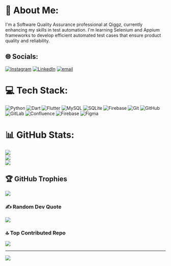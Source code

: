# 💫 About Me:
I'm a Software Quality Assurance professional at Qiggz, currently enhancing my skills in test automation. I'm learning Selenium and Appium frameworks to develop efficient automated test cases that ensure product quality and reliability.


## 🌐 Socials:
[![Instagram](https://img.shields.io/badge/Instagram-%23E4405F.svg?logo=Instagram&logoColor=white)](https://instagram.com/keli__28) [![LinkedIn](https://img.shields.io/badge/LinkedIn-%230077B5.svg?logo=linkedin&logoColor=white)](https://linkedin.com/in/michaell-lee) [![email](https://img.shields.io/badge/Email-D14836?logo=gmail&logoColor=white)](mailto:michaell_henfa@qiggz.com) 

# 💻 Tech Stack:
![Python](https://img.shields.io/badge/python-3670A0?style=for-the-badge&logo=python&logoColor=ffdd54) ![Dart](https://img.shields.io/badge/dart-%230175C2.svg?style=for-the-badge&logo=dart&logoColor=white) ![Flutter](https://img.shields.io/badge/Flutter-%2302569B.svg?style=for-the-badge&logo=Flutter&logoColor=white) ![MySQL](https://img.shields.io/badge/mysql-4479A1.svg?style=for-the-badge&logo=mysql&logoColor=white) ![SQLite](https://img.shields.io/badge/sqlite-%2307405e.svg?style=for-the-badge&logo=sqlite&logoColor=white) ![Firebase](https://img.shields.io/badge/firebase-a08021?style=for-the-badge&logo=firebase&logoColor=ffcd34) ![Git](https://img.shields.io/badge/git-%23F05033.svg?style=for-the-badge&logo=git&logoColor=white) ![GitHub](https://img.shields.io/badge/github-%23121011.svg?style=for-the-badge&logo=github&logoColor=white) ![GitLab](https://img.shields.io/badge/gitlab-%23181717.svg?style=for-the-badge&logo=gitlab&logoColor=white) ![Confluence](https://img.shields.io/badge/confluence-%23172BF4.svg?style=for-the-badge&logo=confluence&logoColor=white) ![Firebase](https://img.shields.io/badge/firebase-%23039BE5.svg?style=for-the-badge&logo=firebase) ![Figma](https://img.shields.io/badge/figma-%23F24E1E.svg?style=for-the-badge&logo=figma&logoColor=white)
# 📊 GitHub Stats:
![](https://github-readme-stats.vercel.app/api?username=Michaelllee28&theme=dark&hide_border=false&include_all_commits=true&count_private=true)<br/>
![](https://nirzak-streak-stats.vercel.app/?user=Michaelllee28&theme=dark&hide_border=false)<br/>
![](https://github-readme-stats.vercel.app/api/top-langs/?username=Michaelllee28&theme=dark&hide_border=false&include_all_commits=true&count_private=true&layout=compact)

## 🏆 GitHub Trophies
![](https://github-profile-trophy.vercel.app/?username=Michaelllee28&theme=tokyonight&no-frame=false&no-bg=false&margin-w=4)

### ✍️ Random Dev Quote
![](https://quotes-github-readme.vercel.app/api?type=horizontal&theme=radical)

### 🔝 Top Contributed Repo
![](https://github-contributor-stats.vercel.app/api?username=Michaelllee28&limit=5&theme=dark&combine_all_yearly_contributions=true)

---
[![](https://visitcount.itsvg.in/api?id=Michaelllee28&icon=0&color=0)](https://visitcount.itsvg.in)

<!-- Proudly created with GPRM ( https://gprm.itsvg.in ) -->
